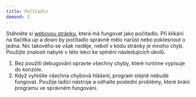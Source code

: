 ```yaml
---
title: Počítadlo
demand: 2
---
```


Stáhněte si [webovou stránku](../assets/pocitadlo-zadani.zip), která má fungovat jako počítadlo. Při klikání na tlačítka <i>up</i> a <i>down</i> by počítadlo správně mělo narůst nebo poklesnout o jedna. Nic takového se však neděje, neboť v kódu stránky je mnoho chyb. Použijte znalosti nabyté v této lekci ke splnění následujících úkolů.

1. Bez použítí debugování opravte všechny chyby, které runtime vypisuje do konzole.
1. Když vyřešíte všechna chybová hlášení, program stejně nebude fungovat. Použije ladící nástroje a odhalte poslední problémy, které brání programu ve správném fungování.

